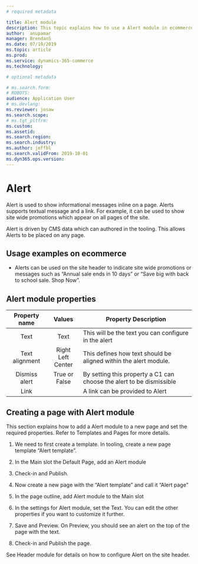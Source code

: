 ```yaml
---
# required metadata

title: Alert module 
description: This topic explains how to use a Alert module in ecommerce pages
author:  anupamar 
manager: BrendanS
ms.date: 07/19/2019
ms.topic: article
ms.prod: 
ms.service: dynamics-365-commerce
ms.technology: 

# optional metadata

# ms.search.form: 
# ROBOTS: 
audience: Application User
# ms.devlang: 
ms.reviewer: josaw
ms.search.scope: 
# ms.tgt_pltfrm: 
ms.custom: 
ms.assetid: 
ms.search.region: 
ms.search.industry: 
ms.author: jeffbl
ms.search.validFrom: 2019-10-01
ms.dyn365.ops.version: 
---
```


# Alert 

Alert is used to show informational messages inline on a page. Alerts supports textual message and a link. For example, it can be used to show site wide promotions which appear on all pages of the site. 

Alert is driven by CMS data which can authored in the tooling. This allows Alerts to be placed on any page.

## Usage examples on ecommerce

* Alerts can be used on the site header to indicate site wide promotions or messages such as “Annual sale ends in 10 days” or “Save big with back to school sale. Shop Now”. 

## Alert module properties

| Property name  |                 Values                 | Property Description                                         |
| :------------: | :------------------------------------: | ------------------------------------------------------------ |
|      Text      |                  Text                  | This will be the text you can configure in the alert         |
| Text alignment | Right<br />        Left   <br />Center | This defines how text should be aligned within the alert module. |
| Dismiss alert  |             True or False              | By setting this property a C1 can choose the alert to be dismissible |
|      Link      |                                        | A link can be provided to Alert                              |

 

## Creating a page with Alert module 

This section explains how to add a Alert module to a new page and set the required properties. Refer to Templates and Pages for more details.

 

1. We need to first create a template. In tooling, create a new page template “Alert template”.

2. In the Main slot the Default Page, add an Alert module
3. Check-in and Publish. 

4. Now create a new page with the “Alert template” and call it “Alert page”
5. In the page outline, add Alert module to the Main slot
6. In the settings for Alert module, set the Text. You can edit the other properties if you want to customize it further.
7. Save and Preview. On Preview, you should see an alert on the top of the page with the text.
8. Check-in and Publish the page. 



See Header module for details on how to configure Alert on the site header.

